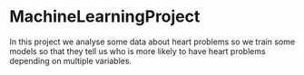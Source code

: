 # MachineLearningProject
In this project we analyse some data about heart problems so we train some models so that they tell us who is more likely to have heart problems depending on multiple variables.
